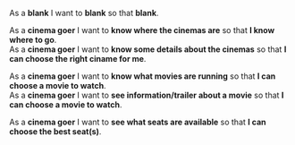 As a __blank__ I want to __blank__ so that __blank__.


As a __cinema goer__ I want to __know where the cinemas are__ so that __I know where to go__.  
As a __cinema goer__ I want to __know some details about the cinemas__ so that __I can choose the right ciname for me__.  

As a __cinema goer__ I want to __know what movies are running__ so that __I can choose a movie to watch__.  
As a __cinema goer__ I want to __see information/trailer about a movie__ so that __I can choose a movie to watch__.  

As a __cinema goer__ I want to __see what seats are available__ so that __I can choose the best seat(s)__.  


